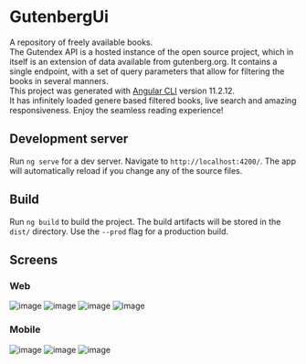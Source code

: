# GutenbergUi

A repository of freely available books.<br>
The Gutendex API is a hosted instance of the open source project, which in itself is an
extension of data available from gutenberg.org. It contains
a single endpoint, with a set of query parameters that allow for filtering the books in several
manners.<br>
This project was generated with [Angular CLI](https://github.com/angular/angular-cli) version 11.2.12.<br>
It has infinitely loaded genere based filtered books, live search and amazing responsiveness. Enjoy the seamless reading experience!

## Development server

Run `ng serve` for a dev server. Navigate to `http://localhost:4200/`. The app will automatically reload if you change any of the source files.

## Build

Run `ng build` to build the project. The build artifacts will be stored in the `dist/` directory. Use the `--prod` flag for a production build.

## Screens

### Web
![image](https://user-images.githubusercontent.com/62929166/123552316-3ab46f80-d793-11eb-8cd3-e66f076d9347.png)
![image](https://user-images.githubusercontent.com/62929166/123552344-528bf380-d793-11eb-8780-ae00594dcb15.png)
![image](https://user-images.githubusercontent.com/62929166/123552366-6b94a480-d793-11eb-8997-04feff2bf1ac.png)
![image](https://user-images.githubusercontent.com/62929166/123552387-8ebf5400-d793-11eb-9f17-c8b8b79d43a6.png)

### Mobile
![image](https://user-images.githubusercontent.com/62929166/123552454-d6de7680-d793-11eb-80ad-cc43cfbc85d4.png)
![image](https://user-images.githubusercontent.com/62929166/123552461-e6f65600-d793-11eb-8698-aa162ff2b2d2.png)
![image](https://user-images.githubusercontent.com/62929166/123552480-f83f6280-d793-11eb-87fe-ebad28d47a27.png)
